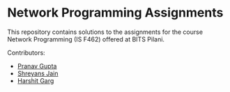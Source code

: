 # Network Programming Assignments

This repository contains solutions to the assignments for the course Network Programming (IS F462) offered at BITS Pilani.

Contributors:
- [Pranav Gupta](https://github.com/pranagupt)
- [Shreyans Jain](https://github.com/jshreyans)
- [Harshit Garg](https://github.com/harshitgarg22)
